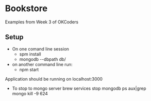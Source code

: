 # Bookstore

Examples from Week 3 of OKCoders

## Setup

* On one comand line session
    * spm install
    * mongodb --dbpath db/
* on another command line run:
    * npm start

Application should be running on localhost:3000

* To stop to mongo server
brew services stop mongodb
ps aux|grep mongo
kill -9 624
